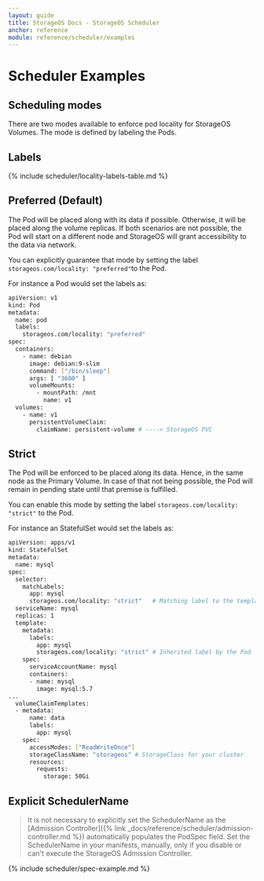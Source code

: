 ```yaml
---
layout: guide
title: StorageOS Docs - StorageOS Scheduler
anchor: reference
module: reference/scheduler/examples
---
```


# Scheduler Examples


## Scheduling modes

There are two modes available to enforce pod locality for StorageOS Volumes.
The mode is defined by labeling the Pods.


## Labels

{% include scheduler/locality-labels-table.md %}

## Preferred (Default)

The Pod will be placed along with its data if possible. Otherwise, it will be
placed along the volume replicas. If both scenarios are not possible, the Pod
will start on a different node and StorageOS will grant accessibility to the
data via network.

You can explicitly guarantee that mode by setting the label
`storageos.com/locality: "preferred"`to the Pod.

For instance a Pod would set the labels as:

```bash
apiVersion: v1
kind: Pod
metadata:
  name: pod
  labels:
    storageos.com/locality: "preferred"
spec:
  containers:
    - name: debian
      image: debian:9-slim
      command: ["/bin/sleep"]
      args: [ "3600" ]
      volumeMounts:
        - mountPath: /mnt
          name: v1
  volumes:
    - name: v1
      persistentVolumeClaim:
        claimName: persistent-volume # ----> StorageOS PVC
```

## Strict

The Pod will be enforced to be placed along its data. Hence, in the same node
as the Primary Volume. In case of that not being possible, the Pod will remain
in pending state until that premise is fulfilled.

You can enable this mode by setting the label `storageos.com/locality:
"strict"` to the Pod.

For instance an StatefulSet would set the labels as:

```bash
apiVersion: apps/v1
kind: StatefulSet
metadata:
  name: mysql
spec:
  selector:
    matchLabels:
      app: mysql
      storageos.com/locality: "strict"   # Matching label to the template
  serviceName: mysql
  replicas: 1
  template:
    metadata:
      labels:
        app: mysql
        storageos.com/locality: "strict" # Inherited label by the Pod
    spec:
      serviceAccountName: mysql
      containers:
      - name: mysql
        image: mysql:5.7
...
  volumeClaimTemplates:
  - metadata:
      name: data
      labels:
        app: mysql
    spec:
      accessModes: ["ReadWriteOnce"]
      storageClassName: "storageos" # StorageClass for your cluster
      resources:
        requests:
          storage: 50Gi
```



## Explicit SchedulerName

> It is not necessary to explicitly set the SchedulerName as the [Admission
> Controller]({% link _docs/reference/scheduler/admission-controller.md %})
> automatically populates the PodSpec field. Set the SchedulerName in your
> manifests, manually, only if you disable or can't execute the StorageOS
> Admission Controller.

{% include scheduler/spec-example.md %}
